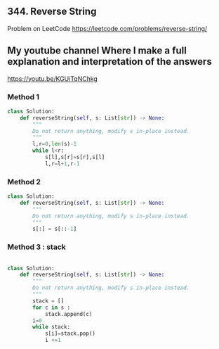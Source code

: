 ## 344. Reverse String
Problem on LeetCode
https://leetcode.com/problems/reverse-string/

## My youtube channel Where I make a full explanation and interpretation of the answers
https://youtu.be/KGUiTqNChkg

### Method 1 
```python
class Solution:
    def reverseString(self, s: List[str]) -> None:
        """
        Do not return anything, modify s in-place instead.
        """
        l,r=0,len(s)-1
        while l<r:
            s[l],s[r]=s[r],s[l]
            l,r=l+1,r-1
```

### Method 2 

```python
class Solution:
    def reverseString(self, s: List[str]) -> None:
        """
        Do not return anything, modify s in-place instead.
        """
        s[:] = s[::-1]
```

### Method 3 : stack

```python
    
class Solution:
    def reverseString(self, s: List[str]) -> None:
        """
        Do not return anything, modify s in-place instead.
        """
        stack = []
        for c in s :
            stack.append(c)
        i=0
        while stack:
            s[i]=stack.pop()
            i +=1
        
        
        
```




          


